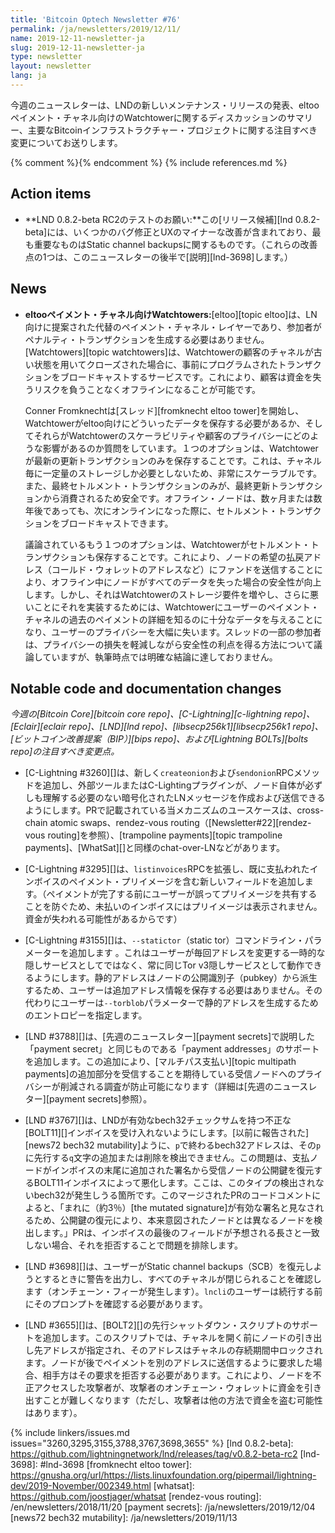 ```yaml
---
title: 'Bitcoin Optech Newsletter #76'
permalink: /ja/newsletters/2019/12/11/
name: 2019-12-11-newsletter-ja
slug: 2019-12-11-newsletter-ja
type: newsletter
layout: newsletter
lang: ja
---
```

今週のニュースレターは、LNDの新しいメンテナンス・リリースの発表、eltooペイメント・チャネル向けのWatchtowerに関するディスカッションのサマリー、主要なBitcoinインフラストラクチャー・プロジェクトに関する注目すべき変更についてお送りします。

{% comment %}<!-- include references.md below the fold but above any Jekyll/Liquid variables-->{% endcomment %}
{% include references.md %}

## Action items

- **LND 0.8.2-beta RC2のテストのお願い:**この[リリース候補][lnd 0.8.2-beta]には、いくつかのバグ修正とUXのマイナーな改善が含まれており、最も重要なものはStatic channel backupsに関するものです。（これらの改善点の1つは、このニュースレターの後半で[説明][lnd-3698]します。）

## News

- **eltooペイメント・チャネル向けWatchtowers:**[eltoo][topic eltoo]は、LN向けに提案された代替のペイメント・チャネル・レイヤーであり、参加者がペナルティ・トランザクションを生成する必要はありません。[Watchtowers][topic watchtowers]は、Watchtowerの顧客のチャネルが古い状態を用いてクローズされた場合に、事前にプログラムされたトランザクションをブロードキャストするサービスです。これにより、顧客は資金を失うリスクを負うことなくオフラインになることが可能です。

   Conner Fromknechtは[スレッド][fromknecht eltoo tower]を開始し、Watchtowerがeltoo向けにどういったデータを保存する必要があるか、そしてそれらがWatchtowerのスケーラビリティや顧客のプライバシーにどのような影響があるのか質問をしています。１つのオプションは、Watchtowerが最新の更新トランザクションのみを保存することです。これは、チャネル毎に一定量のストレージしか必要としないため、非常にスケーラブルです。また、最終セトルメント・トランザクションのみが、最終更新トランザクションから消費されるため安全です。オフライン・ノードは、数ヶ月または数年後であっても、次にオンラインになった際に、セトルメント・トランザクションをブロードキャストできます。

   議論されているもう１つのオプションは、Watchtowerがセトルメント・トランザクションも保存することです。これにより、ノードの希望の払戻アドレス（コールド・ウォレットのアドレスなど）にファンドを送信することにより、オフライン中にノードがすべてのデータを失った場合の安全性が向上します。しかし、それはWatchtowerのストレージ要件を増やし、さらに悪いことにそれを実装するためには、Watchtowerにユーザーのペイメント・チャネルの過去のペイメントの詳細を知るのに十分なデータを与えることになり、ユーザーのプライバシーを大幅に失います。スレッドの一部の参加者は、プライバシーの損失を軽減しながら安全性の利点を得る方法について議論していますが、執筆時点では明確な結論に達しておりません。

## Notable code and documentation changes

*今週の[Bitcoin Core][bitcoin core repo]、[C-Lightning][c-lightning repo]、[Eclair][eclair repo]、[LND][lnd repo]、[libsecp256k1][libsecp256k1 repo]、[ビットコイン改善提案（BIP）][bips repo]、および[Lightning BOLTs][bolts repo]の注目すべき変更点。*

- [C-Lightning #3260][]は、新しく`createonion`および`sendonion`RPCメソッドを追加し、外部ツールまたはC-Lightingプラグインが、ノード自体が必ずしも理解する必要のない暗号化されたLNメッセージを作成および送信できるようにします。PRで記載されている当メカニズムのユースケースは、cross-chain atomic swaps、rendez-vous routing（[Newsletter#22][rendez-vous routing]を参照）、[trampoline payments][topic trampoline payments]、[WhatSat][]と同様のchat-over-LNなどがあります。

- [C-Lightning #3295][]は、`listinvoices`RPCを拡張し、既に支払われたインボイスのペイメント・プリイメージを含む新しいフィールドを追加します。（ペイメントが完了する前にユーザーが誤ってプリイメージを共有することを防ぐため、未払いのインボイスにはプリイメージは表示されません。資金が失われる可能性があるからです）

- [C-Lightning #3155][]は、`--statictor`（static tor）コマンドライン・パラメーターを追加します 。これはユーザーが毎回アドレスを変更する一時的な隠しサービスとしてではなく、常に同じTor v3隠しサービスとして動作できるようにします。静的アドレスはノードの公開識別子（pubkey）から派生するため、ユーザーは追加アドレス情報を保存する必要はありません。その代わりにユーザーは`--torblob`パラメーターで静的アドレスを生成するためのエントロピーを指定します。

- [LND #3788][]は、[先週のニュースレター][payment secrets]で説明した「payment secret」と同じものである「payment addresses」のサポートを追加します。この追加により、[マルチパス支払い][topic multipath payments]の追加部分を受信することを期待している受信ノードへのプライバシーが削減される調査が防止可能になります（詳細は[先週のニュースレター][payment secrets]参照）。

- [LND #3767][]は、LNDが有効なbech32チェックサムを持つ不正な[BOLT11][]インボイスを受け入れないようにします。[以前に報告された][news72 bech32 mutability]ように、`p`で終わるbech32アドレスは、その`p`に先行する`q`文字の追加または削除を検出できません。この問題は、支払ノードがインボイスの末尾に追加された署名から受信ノードの公開鍵を復元するBOLT11インボイスによって悪化します。ここは、このタイプの検出されないbech32が発生しうる箇所です。このマージされたPRのコードコメントによると、「まれに（約3％）[the mutated signature]が有効な署名と見なされるため、公開鍵の復元により、本来意図されたノードとは異なるノードを検出します。」PRは、インボイスの最後のフィールドが予想される長さと一致しない場合、それを拒否することで問題を排除します。

- [LND #3698][]は、ユーザーがStatic channel backups（SCB）を復元しようとするときに警告を出力し、すべてのチャネルが閉じられることを確認します（オンチェーン・フィーが発生します）。`lncli`のユーザーは続行する前にそのプロンプトを確認する必要があります。

- [LND #3655][]は、[BOLT2][]の先行シャットダウン・スクリプトのサポートを追加します。このスクリプトでは、チャネルを開く前にノードの引き出し先アドレスが指定され、そのアドレスはチャネルの存続期間中ロックされます。ノードが後でペイメントを別のアドレスに送信するように要求した場合、相手方はその要求を拒否する必要があります。これにより、ノードを不正アクセスした攻撃者が、攻撃者のオンチェーン・ウォレットに資金を引き出すことが難しくなります（ただし、攻撃者は他の方法で資金を盗む可能性はあります）。

{% include linkers/issues.md issues="3260,3295,3155,3788,3767,3698,3655" %}
[lnd 0.8.2-beta]: https://github.com/lightningnetwork/lnd/releases/tag/v0.8.2-beta-rc2
[lnd-3698]: #lnd-3698
[fromknecht eltoo tower]: https://gnusha.org/url/https://lists.linuxfoundation.org/pipermail/lightning-dev/2019-November/002349.html
[whatsat]: https://github.com/joostjager/whatsat
[rendez-vous routing]: /en/newsletters/2018/11/20
[payment secrets]: /ja/newsletters/2019/12/04
[news72 bech32 mutability]: /ja/newsletters/2019/11/13
